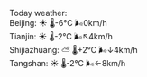 Today weather:  
Beijing: ☀️   🌡️-6°C 🌬️0km/h  
Tianjin: ☀️   🌡️-2°C 🌬️↖4km/h  
Shijiazhuang: ⛅️  🌡️+2°C 🌬️↓4km/h  
Tangshan: ☀️   🌡️-2°C 🌬️←8km/h  
